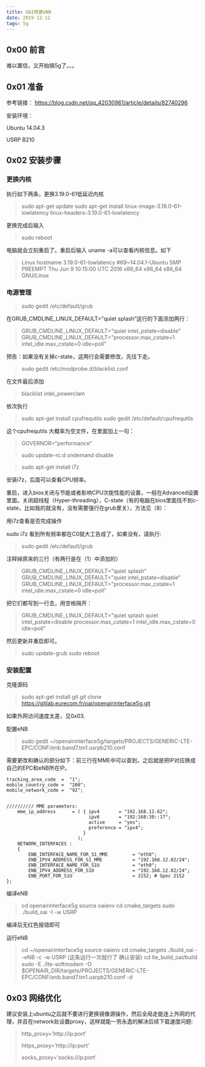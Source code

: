 ```yaml
---
title: OAI搭建eNB
date: 2019-12-12
tags: 5g
---
```

## 0x00 前言
难以置信，又开始搞5g了。。。

## 0x01 准备

参考链接： https://blog.csdn.net/qq_42030961/article/details/82740296 

安装环境：

 Ubuntu 14.04.3 

 USRP B210 

## 0x02 安装步骤

### 更换内核

执行如下两条，更换3.19.0-61低延迟内核

> sudo apt-get update
> sudo apt-get install linux-image-3.19.0-61-lowlatency linux-headers-3.19.0-61-lowlatency

更换完成后输入

> sudo reboot

电脑就会立刻重启了。重启后输入 uname -a可以查看内核信息。如下

> Linux hostname 3.19.0-61-lowlatency #69~14.04.1-Ubuntu SMP PREEMPT Thu Jun 9 10:15:00 UTC 2016 x86_64 x86_64 x86_64 GNU/Linux

### 电源管理

> sudo gedit /etc/default/grub

在GRUB_CMDLINE_LINUX_DEFAULT="quiet splash”这行的下面添加两行：

> GRUB_CMDLINE_LINUX_DEFAULT="quiet intel_pstate=disable"
> GRUB_CMDLINE_LINUX_DEFAULT="processor.max_cstate=1 intel_idle.max_cstate=0 idle=poll”

预告：如果没有关掉c-state，这两行会需要修改，先往下走。

> sudo gedit /etc/modprobe.d/blacklist.conf

在文件最后添加

> blacklist intel_powerclam

依次执行

> sudo apt-get install cpufrequtils
> sudo gedit /etc/default/cpufrequtils

这个cpufrequtils 大概率为空文件，在里面加上一句：

> GOVERNOR=“performance”

> sudo update-rc.d ondemand disable

> sudo apt-get install i7z

安装i7z，后面可以查看CPU频率。


重启，进入bios关闭与节能或者影响CPU次能性能的设置，一般在Advanced设置里面。关闭超线程（Hyper-threading），C-state（有的电脑在bios里面找不到c-state，比如我的就没有，没有需要强行在grub里关），方法见（8）：

用i7z查看是否完成操作

sudo i7z
看到所有频率都在C0就大工告成了，如果没有，请执行:

> sudo gedit /etc/default/grub

注释掉原来的三行（有两行是在（1）中添加的）

> GRUB_CMDLINE_LINUX_DEFAULT="quiet splash”
> GRUB_CMDLINE_LINUX_DEFAULT="quiet intel_pstate=disable"
> GRUB_CMDLINE_LINUX_DEFAULT="processor.max_cstate=1 intel_idle.max_cstate=0 idle=poll”

把它们都写到一行去，用空格隔开：

> GRUB_CMDLINE_LINUX_DEFAULT="quiet splash quiet intel_pstate=disable processor.max_cstate=1 intel_idle.max_cstate=0 idle=poll"
>

然后更新并重启即可。

> sudo update-grub
> sudo reboot

### 安装配置

克隆源码

> sudo apt-get install git
> git clone https://gitlab.eurecom.fr/oai/openairinterface5g.git

如果外网访问速度太差，见0x03.

配置eNB

> sudo gedit ~/openairinterface5g/targets/PROJECTS/GENERIC-LTE-EPC/CONF/enb.band7.tm1.usrpb210.conf

需要更改和确认的部分如下：前三行在MME中可以查到，之后就是把IP对应换成自己的EPC和eNB所在IP。

```shell
tracking_area_code  =  "1";
mobile_country_code =  "208";
mobile_network_code =  "92";


////////// MME parameters:
    mme_ip_address      = ( { ipv4       = "192.168.12.62";
                              ipv6       = "192:168:30::17";
                              active     = "yes";
                              preference = "ipv4";
                            }
                          );
    NETWORK_INTERFACES :
    {
        ENB_INTERFACE_NAME_FOR_S1_MME         = "eth0";
        ENB_IPV4_ADDRESS_FOR_S1_MME           = "192.168.12.82/24";
        ENB_INTERFACE_NAME_FOR_S1U            = "eth0";
        ENB_IPV4_ADDRESS_FOR_S1U              = "192.168.12.82/24";
        ENB_PORT_FOR_S1U                      = 2152; # Spec 2152
};
```


编译eNB

> cd openairinterface5g
> source oaienv
> cd cmake_targets
> sudo ./build_oai -I -w USRP

编译后无红色报错即可

运行eNB

> cd ~/openairinterface5g
> source oaienv
> cd cmake_targets
> ./build_oai --eNB -c -w USRP (这条运行一次就行了 确认安装)
> cd lte_build_oai/build
> sudo -E ./lte-softmodem -O $OPENAIR_DIR/targets/PROJECTS/GENERIC-LTE-EPC/CONF/enb.band7.tm1.usrpb210.conf -d

## 0x03 网络优化

建议安装上ubuntu之后就不要进行更换镜像源操作，然后全局走能连上外网的代理，并且在network处设置proxy，这样就能一劳永逸的解决后续下载速度问题:

>  http_proxy=’http://ip:port’ 
>
>  https_proxy=’http://ip:port’
>
>  socks_proxy='socks://ip:port'  